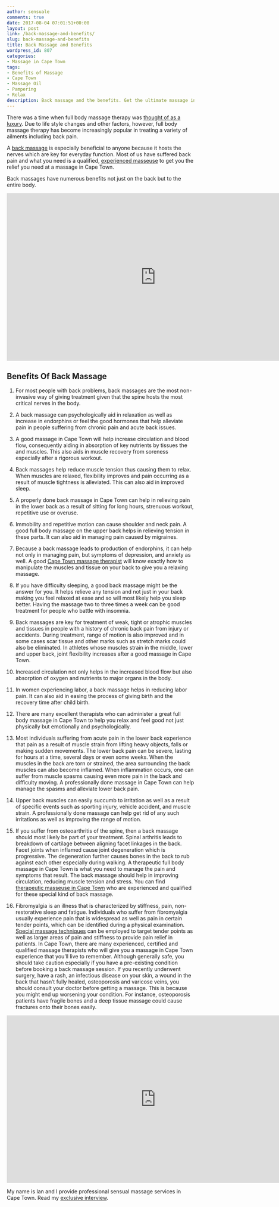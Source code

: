 ```yaml
---
author: sensuale
comments: true
date: 2017-08-04 07:01:51+00:00
layout: post
link: /back-massage-and-benefits/
slug: back-massage-and-benefits
title: Back Massage and Benefits
wordpress_id: 807
categories:
- Massage in Cape Town
tags:
- Benefits of Massage
- Cape Town
- Massage Oil
- Pampering
- Relax
description: Back massage and the benefits. Get the ultimate massage in Cape Town.
---
```


There was a time when full body massage therapy was [thought of as a luxury](/full-day-spa-cape-town-treatments/). Due to life style changes and other factors, however, full body massage therapy has become increasingly popular in treating a variety of ailments including back pain.

A [back massage](/top-spas-and-massage-centres-in-cape-town/) is especially beneficial to anyone because it hosts the nerves which are key for everyday function. Most of us have suffered back pain and what you need is a qualified, [experienced masseuse](/thai-massages-in-cape-town/) to get you the relief you need at a massage in Cape Town.

Back massages have numerous benefits not just on the back but to the entire body.

<p><iframe title="How To Get Rid Of Back Pain With Massage" width="800" height="450" src="https://www.youtube.com/embed/CMgeOzK49TA?feature=oembed" frameborder="0" allow="accelerometer; autoplay; encrypted-media; gyroscope; picture-in-picture" allowfullscreen></iframe></p>

## Benefits Of Back Massage


1. For most people with back problems, back massages are the most non-invasive way of giving treatment given that the spine hosts the most critical nerves in the body.


2. A back massage can psychologically aid in relaxation as well as increase in endorphins or feel the good hormones that help alleviate pain in people suffering from chronic pain and acute back issues.


3. A good massage in Cape Town will help increase circulation and blood flow, consequently aiding in absorption of key nutrients by tissues the and muscles. This also aids in muscle recovery from soreness especially after a rigorous workout.


4. Back massages help reduce muscle tension thus causing them to relax. When muscles are relaxed, flexibility improves and pain occurring as a result of muscle tightness is alleviated. This can also aid in improved sleep.


5. A properly done back massage in Cape Town can help in relieving pain in the lower back as a result of sitting for long hours, strenuous workout, repetitive use or overuse. 


6. Immobility and repetitive motion can cause shoulder and neck pain. A good full body massage on the upper back helps in relieving tension in these parts. It can also aid in managing pain caused by migraines.


7. Because a back massage leads to production of endorphins, it can help not only in managing pain, but symptoms of depression, and anxiety as well. A good [Cape Town massage therapist](/why-male-massage-therapists-provide-a-different-experience-to-massage/) will know exactly how to manipulate the muscles and tissue on your back to give you a relaxing massage.


8. If you have difficulty sleeping, a good back massage might be the answer for you. It helps relieve any tension and not just in your back making you feel relaxed at ease and so will most likely help you sleep better. Having the massage two to three times a week can be good treatment for people who battle with insomnia.


9. Back massages are key for treatment of weak, tight or atrophic muscles and tissues in people with a history of chronic back pain from injury or accidents. During treatment, range of motion is also improved and in some cases scar tissue and other marks such as stretch marks could also be eliminated. In athletes whose muscles strain in the middle, lower and upper back, joint flexibility increases after a good massage in Cape Town.


10. Increased circulation not only helps in the increased blood flow but also absorption of oxygen and nutrients to major organs in the body.


11. In women experiencing labor, a back massage helps in reducing labor pain. It can also aid in easing the process of giving birth and the recovery time after child birth.


12. There are many excellent therapists who can administer a great full body massage in Cape Town to help you relax and feel good not just physically but emotionally and psychologically.


13. Most individuals suffering from acute pain in the lower back experience that pain as a result of muscle strain from lifting heavy objects, falls or making sudden movements. The lower back pain can be severe, lasting for hours at a time, several days or even some weeks. When the muscles in the back are torn or strained, the area surrounding the back muscles can also become inflamed. When inflammation occurs, one can suffer from muscle spasms causing even more pain in the back and difficulty moving. A professionally done massage in Cape Town can help manage the spasms and alleviate lower back pain.


14. Upper back muscles can easily succumb to irritation as well as a result of specific events such as sporting injury, vehicle accident, and muscle strain. A professionally done massage can help get rid of any such irritations as well as improving the range of motion.


15. If you suffer from osteoarthritis of the spine, then a back massage should most likely be part of your treatment. Spinal arthritis leads to breakdown of cartilage between aligning facet linkages in the back. Facet joints when inflamed cause joint degeneration which is progressive. The degeneration further causes bones in the back to rub against each other especially during walking. A therapeutic full body massage in Cape Town is what you need to manage the pain and symptoms that result. The back massage should help in improving circulation, reducing muscle tension and stress. You can find [therapeutic masseuse in Cape Town](/full-day-spa-cape-town-treatments/) who are experienced and qualified for these special kind of back massage.


16. Fibromyalgia is an illness that is characterized by stiffness, pain, non-restorative sleep and fatigue. Individuals who suffer from fibromyalgia usually experience pain that is widespread as well as pain in certain tender points, which can be identified during a physical examination. [Special massage techniques](/different-types-of-massages-to-find-in-cape-town/) can be employed to target tender points as well as larger areas of pain and stiffness to provide pain relief in patients. In Cape Town, there are many experienced, certified and qualified massage therapists who will give you a massage in Cape Town experience that you’ll live to remember. Although generally safe, you should take caution especially if you have a pre-existing condition before booking a back massage session. If you recently underwent surgery, have a rash, an infectious disease on your skin, a wound in the back that hasn’t fully healed, osteoporosis and varicose veins, you should consult your doctor before getting a massage. This is because you might end up worsening your condition. For instance, osteoporosis patients have fragile bones and a deep tissue massage could cause fractures onto their bones easily.




<p><iframe title="ASMR Massage &amp; Ear to Ear Whisper – Back Massage Relaxation, Stress Relief &amp; Sleep Aid" width="800" height="450" src="https://www.youtube.com/embed/TwHFSvDbllU?feature=oembed" frameborder="0" allow="accelerometer; autoplay; encrypted-media; gyroscope; picture-in-picture" allowfullscreen></iframe></p>

My name is Ian and I provide professional sensual massage services in Cape Town. Read my [exclusive interview](/exclusive-interview-with-ian-marshall/).
